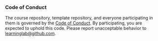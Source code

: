 ### Code of Conduct

The course repository, template repository, and everyone participating in them is governed by the [Code of Conduct](https://github.com/github/learning-lab-components/blob/master/.github/CODE_OF_CONDUCT.md). By participating, you are expected to uphold this code. Please report unacceptable behavior to learninglab@github.com.
